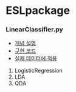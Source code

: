 # ESLpackage

### LinearClassifier.py

- [개념 설명](https://rimiblog.oopy.io/ea420dc3-6e14-406c-bb9f-4eaaea589b8c)
- [구현 코드](module/LinearClassifier.py)
- [실제 데이터에 적용](LinearClassifier.ipynb)

1. LogisticRegression
2. LDA
3. QDA